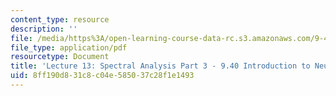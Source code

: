 ```yaml
---
content_type: resource
description: ''
file: /media/https%3A/open-learning-course-data-rc.s3.amazonaws.com/9-40-introduction-to-neural-computation-spring-2018/8ff190d831c8c04e585037c28f1e1493_MIT9_40S18_Lec13.pdf
file_type: application/pdf
resourcetype: Document
title: 'Lecture 13: Spectral Analysis Part 3 - 9.40 Introduction to Neural Computation'
uid: 8ff190d8-31c8-c04e-5850-37c28f1e1493
---
```

